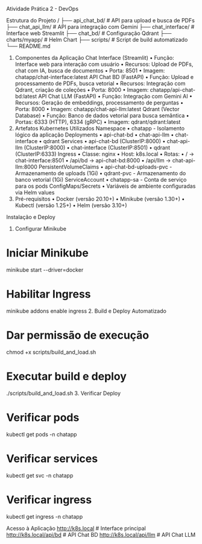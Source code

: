 Atividade Prática 2 - DevOps

Estrutura do Projeto
/
├── api_chat_bd/ # API para upload e busca de PDFs
├── chat_api_llm/ # API para integração com Gemini
├── chat_interface/ # Interface web Streamlit
├── chat_bd/ # Configuração Qdrant
├── charts/myapp/ # Helm Chart
├── scripts/ # Script de build automatizado
└── README.md
1. Componentes da Aplicação
Chat Interface (Streamlit)
    • Função: Interface web para interação com usuário
    • Recursos: Upload de PDFs, chat com IA, busca de documentos
    • Porta: 8501
    • Imagem: chatapp/chat-interface:latest
API Chat BD (FastAPI)
    • Função: Upload e processamento de PDFs, busca vetorial
    • Recursos: Integração com Qdrant, criação de coleções
    • Porta: 8000
    • Imagem: chatapp/api-chat-bd:latest
API Chat LLM (FastAPI)
    • Função: Integração com Gemini AI
    • Recursos: Geração de embeddings, processamento de perguntas
    • Porta: 8000
    • Imagem: chatapp/chat-api-llm:latest
Qdrant (Vector Database)
    • Função: Banco de dados vetorial para busca semântica
    • Portas: 6333 (HTTP), 6334 (gRPC)
    • Imagem: qdrant/qdrant:latest
2. Artefatos Kubernetes Utilizados
Namespace
    • chatapp - Isolamento lógico da aplicação
Deployments
    • api-chat-bd
    • chat-api-llm
    • chat-interface
    • qdrant
Services
    • api-chat-bd (ClusterIP:8000)
    • chat-api-llm (ClusterIP:8000)
    • chat-interface (ClusterIP:8501)
    • qdrant (ClusterIP:6333)
Ingress
    • Classe: nginx
    • Host: k8s.local
    • Rotas:
    • / → chat-interface:8501
    • /api/bd → api-chat-bd:8000
    • /api/llm → chat-api-llm:8000
PersistentVolumeClaims
    • api-chat-bd-uploads-pvc - Armazenamento de uploads (1Gi)
    • qdrant-pvc - Armazenamento do banco vetorial (1Gi)
ServiceAccount
    • chatapp-sa - Conta de serviço para os pods
ConfigMaps/Secrets
    • Variáveis de ambiente configuradas via Helm values
3. Pré-requisitos
    • Docker (versão 20.10+)
    • Minikube (versão 1.30+)
    • Kubectl (versão 1.25+)
    • Helm (versão 3.10+)

Instalação e Deploy

1. Configurar Minikube
# Iniciar Minikube
minikube start --driver=docker



# Habilitar Ingress
minikube addons enable ingress
2. Build e Deploy Automatizado
# Dar permissão de execução
chmod +x scripts/build_and_load.sh



# Executar build e deploy
./scripts/build_and_load.sh
3. Verificar Deploy
# Verificar pods
kubectl get pods -n chatapp



# Verificar services
kubectl get svc -n chatapp



# Verificar ingress
kubectl get ingress -n chatapp


Acesso à Aplicação
http://k8s.local # Interface principal
http://k8s.local/api/bd # API Chat BD
http://k8s.local/api/llm # API Chat LLM

